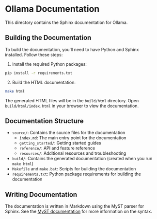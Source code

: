 # Ollama Documentation

This directory contains the Sphinx documentation for Ollama.

## Building the Documentation

To build the documentation, you'll need to have Python and Sphinx installed. Follow these steps:

1. Install the required Python packages:

```bash
pip install -r requirements.txt
```

2. Build the HTML documentation:

```bash
make html
```

The generated HTML files will be in the `build/html` directory. Open `build/html/index.html` in your browser to view the documentation.

## Documentation Structure

- `source/`: Contains the source files for the documentation
  - `index.md`: The main entry point for the documentation
  - `getting_started/`: Getting started guides
  - `reference/`: API and feature reference
  - `resources/`: Additional resources and troubleshooting
- `build/`: Contains the generated documentation (created when you run `make html`)
- `Makefile` and `make.bat`: Scripts for building the documentation
- `requirements.txt`: Python package requirements for building the documentation

## Writing Documentation

The documentation is written in Markdown using the MyST parser for Sphinx. See the [MyST documentation](https://myst-parser.readthedocs.io/) for more information on the syntax.